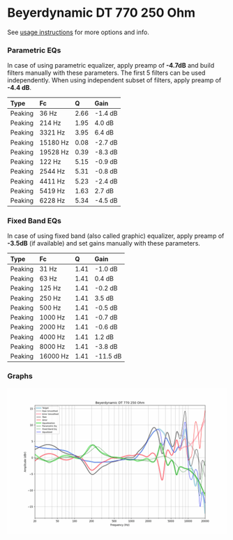 # Beyerdynamic DT 770 250 Ohm
See [usage instructions](https://github.com/jaakkopasanen/AutoEq#usage) for more options and info.

### Parametric EQs
In case of using parametric equalizer, apply preamp of **-4.7dB** and build filters manually
with these parameters. The first 5 filters can be used independently.
When using independent subset of filters, apply preamp of **-4.4 dB**.

| Type    | Fc       |    Q | Gain    |
|:--------|:---------|:-----|:--------|
| Peaking | 36 Hz    | 2.66 | -1.4 dB |
| Peaking | 214 Hz   | 1.95 | 4.0 dB  |
| Peaking | 3321 Hz  | 3.95 | 6.4 dB  |
| Peaking | 15180 Hz | 0.08 | -2.7 dB |
| Peaking | 19528 Hz | 0.39 | -8.3 dB |
| Peaking | 122 Hz   | 5.15 | -0.9 dB |
| Peaking | 2544 Hz  | 5.31 | -0.8 dB |
| Peaking | 4411 Hz  | 5.23 | -2.4 dB |
| Peaking | 5419 Hz  | 1.63 | 2.7 dB  |
| Peaking | 6228 Hz  | 5.34 | -4.5 dB |

### Fixed Band EQs
In case of using fixed band (also called graphic) equalizer, apply preamp of **-3.5dB**
(if available) and set gains manually with these parameters.

| Type    | Fc       |    Q | Gain     |
|:--------|:---------|:-----|:---------|
| Peaking | 31 Hz    | 1.41 | -1.0 dB  |
| Peaking | 63 Hz    | 1.41 | 0.4 dB   |
| Peaking | 125 Hz   | 1.41 | -0.2 dB  |
| Peaking | 250 Hz   | 1.41 | 3.5 dB   |
| Peaking | 500 Hz   | 1.41 | -0.5 dB  |
| Peaking | 1000 Hz  | 1.41 | -0.7 dB  |
| Peaking | 2000 Hz  | 1.41 | -0.6 dB  |
| Peaking | 4000 Hz  | 1.41 | 1.2 dB   |
| Peaking | 8000 Hz  | 1.41 | -3.8 dB  |
| Peaking | 16000 Hz | 1.41 | -11.5 dB |

### Graphs
![](./Beyerdynamic%20DT%20770%20250%20Ohm.png)